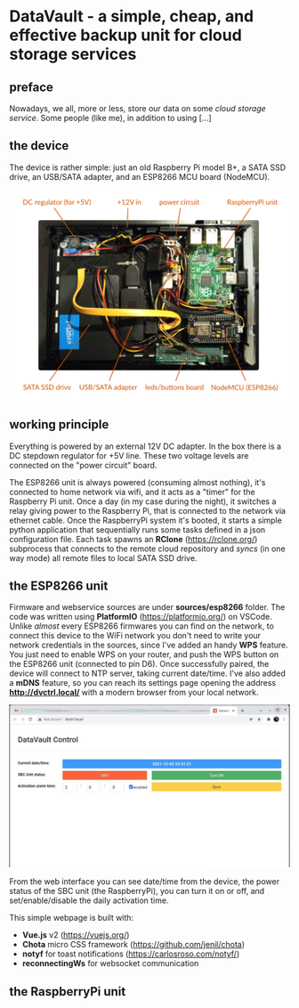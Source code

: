 # DataVault - a simple, cheap, and effective backup unit for cloud storage services

## preface
Nowadays, we all, more or less, store our data on some *cloud storage service*. Some people (like me), in addition to using [...]

## the device
The device is rather simple: just an old Raspberry Pi model B+, a SATA SSD drive, an USB/SATA adapter, and an ESP8266 MCU board (NodeMCU).

![](docs/photos/inner_components.png "inner components")

## working principle
Everything is powered by an external 12V DC adapter. In the box there is a DC stepdown regulator for +5V line. These two voltage levels are connected on the "power circuit" board.

The ESP8266 unit is always powered (consuming almost nothing), it's connected to home network via wifi, and it acts as a "timer" for the Raspberry Pi unit. Once a day (in my case during the night), it switches a relay giving power to the Raspberry Pi, that is connected to the network via ethernet cable. Once the RaspberryPi system it's booted, it starts a simple python application that sequentially runs some tasks defined in a json configuration file. Each task spawns an **RClone** (https://rclone.org/) subprocess that connects to the remote cloud repository and *syncs* (in one way mode) all remote files to local SATA SSD drive.

## the ESP8266 unit
Firmware and webservice sources are under **sources/esp8266** folder. The code was written using **PlatformIO** (https://platformio.org/) on VSCode.
Unlike *almost* every ESP8266 firmwares you can find on the network, to connect this device to the WiFi network you don't need to write your network credentials in the sources, since I've added an handy **WPS** feature. You just need to enable WPS on your router, and push the WPS button on the ESP8266 unit (connected to pin D6). Once successfully paired, the device will connect to NTP server, taking current date/time. I've also added a **mDNS** feature, so you can reach its settings page opening the address **http://dvctrl.local/** with a modern browser from your local network.

![](docs/photos/esp8266_web_interface.jpg "esp8266 web interface")

From the web interface you can see date/time from the device, the power status of the SBC unit (the RaspberryPi), you can turn it on or off, and set/enable/disable the daily activation time.

This simple webpage is built with:
 - **Vue.js** v2 (https://vuejs.org/)
 - **Chota** micro CSS framework (https://github.com/jenil/chota)
 - **notyf** for toast notifications (https://carlosroso.com/notyf/)
 - **reconnectingWs** for websocket communication

## the RaspberryPi unit


